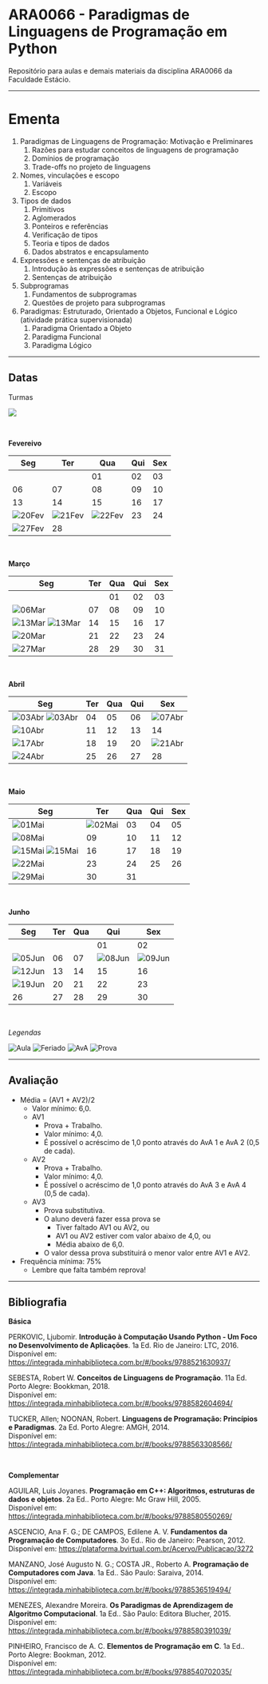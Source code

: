 # **ARA0066 - Paradigmas de Linguagens de Programação em Python**

Repositório para aulas e demais materiais da disciplina ARA0066 da Faculdade Estácio.

-----

# **Ementa**

1. Paradigmas de Linguagens de Programação: Motivação e Preliminares
   1. Razões para estudar conceitos de linguagens de programação
   2. Domínios de programação
   3. Trade-offs no projeto de linguagens
2. Nomes, vinculações e escopo
   1. Variáveis
   2. Escopo
3. Tipos de dados
   1. Primitivos
   2. Aglomerados
   3. Ponteiros e referências
   4. Verificação de tipos
   5. Teoria e tipos de dados
   6. Dados abstratos e encapsulamento
4. Expressões e sentenças de atribuição
   1. Introdução às expressões e sentenças de atribuição
   2. Sentenças de atribuição
5. Subprogramas
   1. Fundamentos de subprogramas
   2. Questões de projeto para subprogramas
6. Paradigmas: Estruturado, Orientado a Objetos, Funcional e Lógico (atividade prática supervisionada)
   1. Paradigma Orientado a Objeto
   2. Paradigma Funcional
   3. Paradigma Lógico

-----

## **Datas**

Turmas

![](https://img.shields.io/badge/Segunda-1002-lightgrey)

<br />

**Fevereivo**

| Seg | Ter | Qua | Qui | Sex |
|---|---|---|---|---|
| | | 01 | 02 | 03 |
| 06 | 07 | 08 | 09 | 10 |
| 13 | 14 | 15 | 16 | 17 |
| ![20Fev](https://placehold.co/25/cornflowerblue/white?text=20) | ![21Fev](https://placehold.co/25/cornflowerblue/white?text=21) | ![22Fev](https://placehold.co/25/cornflowerblue/white?text=22) | 23 | 24 |
| ![27Fev](https://placehold.co/25/limegreen/white?text=27) | 28 | | | |

<br />

**Março**

| Seg | Ter | Qua | Qui | Sex |
|---|---|---|---|---|
|    |    | 01 | 02 | 03 |
| ![06Mar](https://placehold.co/25/limegreen/white?text=06) | 07 | 08 | 09 | 10 |
| ![13Mar](https://placehold.co/25/limegreen/white?text=13) ![13Mar](https://placehold.co/25/orange/white?text=13) | 14 | 15 | 16 | 17 |
| ![20Mar](https://placehold.co/25/limegreen/white?text=20) | 21 | 22 | 23 | 24 |
| ![27Mar](https://placehold.co/25/limegreen/white?text=27) | 28 | 29 | 30 | 31 |

<br />

**Abril**

| Seg | Ter | Qua | Qui | Sex |
|---|---|---|---|---|
| ![03Abr](https://placehold.co/25/limegreen/white?text=03) ![03Abr](https://placehold.co/25/orange/white?text=03) | 04 | 05 | 06 | ![07Abr](https://placehold.co/25/cornflowerblue/white?text=07) |
| ![10Abr](https://placehold.co/25/limegreen/white?text=10) | 11 | 12 | 13 | 14 |
| ![17Abr](https://placehold.co/25/limegreen/white?text=17) | 18 | 19 | 20 | ![21Abr](https://placehold.co/25/cornflowerblue/white?text=21) |
| ![24Abr](https://placehold.co/25/red/white?text=24) | 25 | 26 | 27 | 28 |

<br />

**Maio**

| Seg | Ter | Qua | Qui | Sex |
|---|---|---|---|---|
| ![01Mai](https://placehold.co/25/cornflowerblue/white?text=01) | ![02Mai](https://placehold.co/25/orange/white?text=02) | 03 | 04 | 05 |
| ![08Mai](https://placehold.co/25/limegreen/white?text=08) | 09 | 10 | 11 | 12 | 
| ![15Mai](https://placehold.co/25/limegreen/white?text=15) ![15Mai](https://placehold.co/25/orange/white?text=15) | 16 | 17 | 18 | 19 |
| ![22Mai](https://placehold.co/25/limegreen/white?text=22) | 23 | 24 | 25 | 26 |
| ![29Mai](https://placehold.co/25/limegreen/white?text=29) | 30 | 31 |    |    |

<br />

**Junho**

| Seg | Ter | Qua | Qui | Sex |
|---|---|---|---|---|
|    |    |    | 01 | 02 |
| ![05Jun](https://placehold.co/25/red/white?text=05) | 06 | 07 | ![08Jun](https://placehold.co/25/cornflowerblue/white?text=08) | ![09Jun](https://placehold.co/25/cornflowerblue/white?text=09) |
| ![12Jun](https://placehold.co/25/limegreen/white?text=12) | 13 | 14 | 15 | 16 |
| ![19Jun](https://placehold.co/25/red/white?text=19) | 20 | 21 | 22 | 23 |
| 26 | 27 | 28 | 29 | 30 |

<br />

*Legendas*

![Aula](https://img.shields.io/badge/-Aula-limegreen?style=for-the-badge)
![Feriado](https://img.shields.io/badge/-Feriado-cornflowerblue?style=for-the-badge)
![AvA](https://img.shields.io/badge/-Avaliando_o_Aprendizado-orange?style=for-the-badge)
![Prova](https://img.shields.io/badge/-Prova-red?style=for-the-badge)

-----

## **Avaliação**

* Média = (AV1 + AV2)/2
  * Valor mínimo: 6,0.
  * AV1
    * Prova + Trabalho.
    * Valor mínimo: 4,0.
    * É possível o acréscimo de 1,0 ponto através do AvA 1 e AvA 2 (0,5 de cada).
  * AV2
    * Prova + Trabalho.
    * Valor mínimo: 4,0.
    * É possível o acréscimo de 1,0 ponto através do AvA 3 e AvA 4 (0,5 de cada).
  * AV3
    * Prova substitutiva.
    * O aluno deverá fazer essa prova se
      * Tiver faltado AV1 ou AV2, ou
      * AV1 ou AV2 estiver com valor abaixo de 4,0, ou
      * Média abaixo de 6,0.
    * O valor dessa prova substituirá o menor valor entre AV1 e AV2.
* Frequência mínima: 75%
  * Lembre que falta também reprova!

-----

## **Bibliografia**

**Básica**

PERKOVIC, Ljubomir. **Introdução à Computação Usando Python ­- Um Foco no Desenvolvimento de Aplicações**. 1a Ed. Rio de Janeiro: LTC, 2016. <br>
Disponível em: https://integrada.minhabiblioteca.com.br/#/books/9788521630937/

SEBESTA, Robert W. **Conceitos de Linguagens de Programação**. 11a Ed. Porto Alegre: Bookkman, 2018. <br>
Disponível em: https://integrada.minhabiblioteca.com.br/#/books/9788582604694/

TUCKER, Allen; NOONAN, Robert. **Linguagens de Programação: Princípios e Paradigmas**. 2a Ed. Porto Alegre: AMGH, 2014. <br>
Disponível em: https://integrada.minhabiblioteca.com.br/#/books/9788563308566/

<br />

**Complementar**

AGUILAR, Luis Joyanes. **Programação em C++: Algoritmos, estruturas de dados e objetos**. 2a Ed.. Porto Alegre: Mc Graw Hill, 2005. <br>
Disponível em: https://integrada.minhabiblioteca.com.br/#/books/9788580550269/

ASCENCIO, Ana F. G.; DE CAMPOS, Edilene A. V. **Fundamentos da Programação de Computadores**. 3o Ed.. Rio de Janeiro: Pearson, 2012. <br>
Disponível em: https://plataforma.bvirtual.com.br/Acervo/Publicacao/3272

MANZANO, José Augusto N. G.; COSTA JR., Roberto A. **Programação de Computadores com Java**. 1a Ed.. São Paulo: Saraiva, 2014. <br>
Disponível em: https://integrada.minhabiblioteca.com.br/#/books/9788536519494/

MENEZES, Alexandre Moreira. **Os Paradigmas de Aprendizagem de Algoritmo Computacional**. 1a Ed.. São Paulo: Editora Blucher, 2015. <br>
Disponível em: https://integrada.minhabiblioteca.com.br/#/books/9788580391039/

PINHEIRO, Francisco de A. C. **Elementos de Programação em C**. 1a Ed.. Porto Alegre: Bookman, 2012. <br>
Disponível em: https://integrada.minhabiblioteca.com.br/#/books/9788540702035/